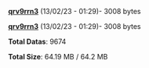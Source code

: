 [**qrv9rrn3**](/data/qrv9rrn3.txt) (13/02/23 - 01:29)- 3008 bytes

[**qrv9rrn3**](/data/qrv9rrn3.txt) (13/02/23 - 01:29)- 3008 bytes

**Total Datas**: 9674

**Total Size**: 64.19 MB / 64.2 MB